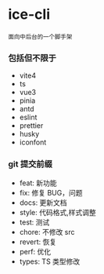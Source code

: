 # ice-cli

`面向中后台的一个脚手架`

### 包括但不限于

-   vite4
-   ts
-   vue3
-   pinia
-   antd
-   eslint
-   prettier
-   husky
-   iconfont

### git 提交前缀

-   feat: 新功能
-   fix: 修复 BUG，问题
-   docs: 更新文档
-   style: 代码格式,样式调整
-   test: 测试
-   chore: 不修改 src
-   revert: 恢复
-   perf: 优化
-   types: TS 类型修改

